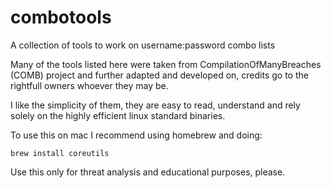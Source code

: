 # combotools
A collection of tools to work on username:password combo lists

Many of the tools listed here were taken from CompilationOfManyBreaches (COMB) project and further adapted and developed on, credits go to the rightfull owners whoever they may be.

I like the simplicity of them, they are easy to read, understand and rely solely on the highly efficient linux standard binaries.

To use this on mac I recommend using homebrew and doing:
   ```
   brew install coreutils
   ```

Use this only for threat analysis and educational purposes, please.
